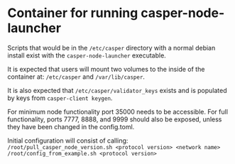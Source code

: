# Container for running casper-node-launcher

Scripts that would be in the `/etc/casper` directory with a normal debian install exist with the
`casper-node-launcher` executable.

It is expected that users will mount two volumes to the inside of the container at:
`/etc/casper` and `/var/lib/casper`.

It is also expected that `/etc/casper/validator_keys` exists and is populated by keys from `casper-client keygen`.

For minimum node functionality port 35000 needs to be accessible.  For full functionality, ports 7777, 8888, and 9999
should also be exposed, unless they have been changed in the config.toml.

Initial configuration will consist of calling:
`/root/pull_casper_node_version.sh <protocol version> <network name>`
`/root/config_from_example.sh <protocol version>`
